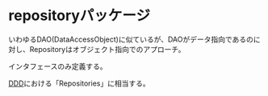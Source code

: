 # repositoryパッケージ

いわゆるDAO(DataAccessObject)に似ているが、DAOがデータ指向であるのに対し、Repositoryはオブジェクト指向でのアプローチ。

インタフェースのみ定義する。

[DDD](http://domainlanguage.com/wp-content/uploads/2016/05/DDD_Reference_2015-03.pdf)における「Repositories」に相当する。
